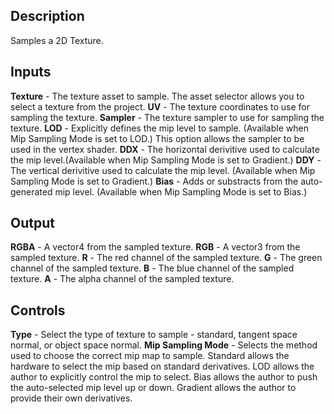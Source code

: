 ## Description
Samples a 2D Texture.

## Inputs
**Texture** - The texture asset to sample. The asset selector allows you to select a texture from the project.
**UV** - The texture coordinates to use for sampling the texture.
**Sampler** - The texture sampler to use for sampling the texture.
**LOD** - Explicitly defines the mip level to sample. (Available when Mip Sampling Mode is set to LOD.) This option allows the sampler to be used in the vertex shader.
**DDX** - The horizontal derivitive used to calculate the mip level.(Available when Mip Sampling Mode is set to Gradient.)
**DDY** - The vertical derivitive used to calculate the mip level. (Available when Mip Sampling Mode is set to Gradient.)
**Bias** - Adds or substracts from the auto-generated mip level. (Available when Mip Sampling Mode is set to Bias.)

## Output
**RGBA** - A vector4 from the sampled texture.
**RGB** - A vector3 from the sampled texture.
**R** - The red channel of the sampled texture.
**G** - The green channel of the sampled texture.
**B** - The blue channel of the sampled texture.
**A** - The alpha channel of the sampled texture.

## Controls
**Type** - Select the type of texture to sample - standard, tangent space normal, or object space normal.
**Mip Sampling Mode** - Selects the method used to choose the correct mip map to sample.  Standard allows the hardware to select the mip based on standard derivatives.  LOD allows the author to explicitly control the mip to select.  Bias allows the author to push the auto-selected mip level up or down.  Gradient allows the author to provide their own derivatives.